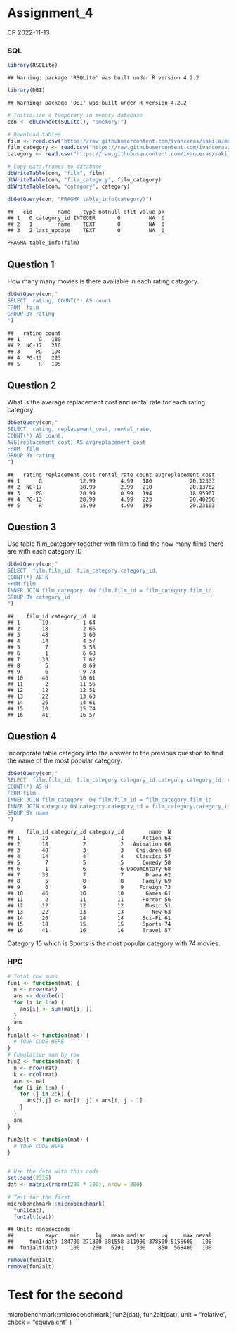 Assignment_4
================
CP
2022-11-13

### SQL

``` r
library(RSQLite)
```

    ## Warning: package 'RSQLite' was built under R version 4.2.2

``` r
library(DBI)
```

    ## Warning: package 'DBI' was built under R version 4.2.2

``` r
# Initialize a temporary in memory database
con <- dbConnect(SQLite(), ":memory:")

# Download tables
film <- read.csv("https://raw.githubusercontent.com/ivanceras/sakila/master/csv-sakila-db/film.csv")
film_category <- read.csv("https://raw.githubusercontent.com/ivanceras/sakila/master/csv-sakila-db/film_category.csv")
category <- read.csv("https://raw.githubusercontent.com/ivanceras/sakila/master/csv-sakila-db/category.csv")

# Copy data.frames to database
dbWriteTable(con, "film", film)
dbWriteTable(con, "film_category", film_category)
dbWriteTable(con, "category", category)
```

``` r
dbGetQuery(con, "PRAGMA table_info(category)")
```

    ##   cid        name    type notnull dflt_value pk
    ## 1   0 category_id INTEGER       0         NA  0
    ## 2   1        name    TEXT       0         NA  0
    ## 3   2 last_update    TEXT       0         NA  0

``` sql
PRAGMA table_info(film)
```

## Question 1

How many many movies is there avaliable in each rating catagory.

``` r
dbGetQuery(con,"
SELECT  rating, COUNT(*) AS count
FROM  film
GROUP BY rating
")
```

    ##   rating count
    ## 1      G   180
    ## 2  NC-17   210
    ## 3     PG   194
    ## 4  PG-13   223
    ## 5      R   195

## Question 2

What is the average replacement cost and rental rate for each rating
category.

``` r
dbGetQuery(con,"
SELECT  rating, replacement_cost, rental_rate,
COUNT(*) AS count,
AVG(replacement_cost) AS avgreplacement_cost
FROM  film
GROUP BY rating
")
```

    ##   rating replacement_cost rental_rate count avgreplacement_cost
    ## 1      G            12.99        4.99   180            20.12333
    ## 2  NC-17            18.99        2.99   210            20.13762
    ## 3     PG            20.99        0.99   194            18.95907
    ## 4  PG-13            28.99        4.99   223            20.40256
    ## 5      R            15.99        4.99   195            20.23103

## Question 3

Use table film_category together with film to find the how many films
there are with each category ID

``` r
dbGetQuery(con,"
SELECT  film.film_id, film_category.category_id,
COUNT(*) AS N
FROM film
INNER JOIN film_category  ON film.film_id = film_category.film_id
GROUP BY category_id
")
```

    ##    film_id category_id  N
    ## 1       19           1 64
    ## 2       18           2 66
    ## 3       48           3 60
    ## 4       14           4 57
    ## 5        7           5 58
    ## 6        1           6 68
    ## 7       33           7 62
    ## 8        5           8 69
    ## 9        6           9 73
    ## 10      46          10 61
    ## 11       2          11 56
    ## 12      12          12 51
    ## 13      22          13 63
    ## 14      26          14 61
    ## 15      10          15 74
    ## 16      41          16 57

## Question 4

Incorporate table category into the answer to the previous question to
find the name of the most popular category.

``` r
dbGetQuery(con,"
SELECT  film.film_id, film_category.category_id,category.category_id, category.name,
COUNT(*) AS N
FROM film
INNER JOIN film_category  ON film.film_id = film_category.film_id
INNER JOIN category ON category.category_id = film_category.category_id
GROUP BY name 
")
```

    ##    film_id category_id category_id        name  N
    ## 1       19           1           1      Action 64
    ## 2       18           2           2   Animation 66
    ## 3       48           3           3    Children 60
    ## 4       14           4           4    Classics 57
    ## 5        7           5           5      Comedy 58
    ## 6        1           6           6 Documentary 68
    ## 7       33           7           7       Drama 62
    ## 8        5           8           8      Family 69
    ## 9        6           9           9     Foreign 73
    ## 10      46          10          10       Games 61
    ## 11       2          11          11      Horror 56
    ## 12      12          12          12       Music 51
    ## 13      22          13          13         New 63
    ## 14      26          14          14      Sci-Fi 61
    ## 15      10          15          15      Sports 74
    ## 16      41          16          16      Travel 57

Category 15 which is Sports is the most popular category with 74 movies.

### HPC

``` r
# Total row sums
fun1 <- function(mat) {
  n <- nrow(mat)
  ans <- double(n) 
  for (i in 1:n) {
    ans[i] <- sum(mat[i, ])
  }
  ans
}
fun1alt <- function(mat) {
  # YOUR CODE HERE
}
# Cumulative sum by row
fun2 <- function(mat) {
  n <- nrow(mat)
  k <- ncol(mat)
  ans <- mat
  for (i in 1:n) {
    for (j in 2:k) {
      ans[i,j] <- mat[i, j] + ans[i, j - 1]
    }
  }
  ans
}

fun2alt <- function(mat) {
  # YOUR CODE HERE
}


# Use the data with this code
set.seed(2315)
dat <- matrix(rnorm(200 * 100), nrow = 200)
```

``` r
# Test for the first
microbenchmark::microbenchmark(
  fun1(dat),
  fun1alt(dat))
```

    ## Unit: nanoseconds
    ##          expr    min     lq   mean median     uq     max neval
    ##     fun1(dat) 184700 271300 381558 311900 378500 5155600   100
    ##  fun1alt(dat)    100    200   6291    300    850  568400   100

``` r
remove(fun1alt)
remove(fun2alt)
```

# Test for the second

microbenchmark::microbenchmark( fun2(dat), fun2alt(dat), unit =
“relative”, check = “equivalent” ) \`\`\`
